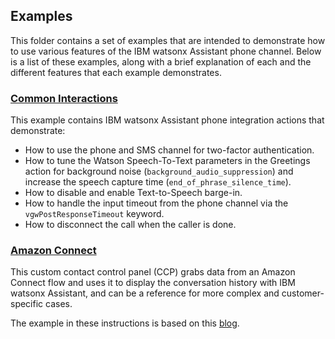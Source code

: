 

## Examples

This folder contains a set of examples that are intended to demonstrate how to use various features of the IBM watsonx Assistant phone channel. Below is a list of these examples, along with a brief explanation of each and the different features that each example demonstrates.


### [Common Interactions](./common-interactions/)

This example contains IBM watsonx Assistant phone integration actions that demonstrate:

- How to use the phone and SMS channel for two-factor authentication.
- How to tune the Watson Speech-To-Text parameters in the Greetings action for background noise (`background_audio_suppression`) and increase the speech capture time (`end_of_phrase_silence_time`).
- How to disable and enable Text-to-Speech barge-in.
- How to handle the input timeout from the phone channel via the `vgwPostResponseTimeout` keyword.
- How to disconnect the call when the caller is done.


### [Amazon Connect](./amazon-connect/)

This custom contact control panel (CCP) grabs data from an Amazon Connect flow and uses it to display the conversation history with IBM watsonx Assistant, and can be a reference for more complex and customer-specific cases.

The example in these instructions is based on this [blog](https://aws.amazon.com/blogs/contact-center/perform-an-external-screen-pop-with-amazon-connect/). 
